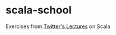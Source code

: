 # scala-school
Exercises from [Twitter's Lectures](https://twitter.github.io/scala_school/index.html) on Scala
